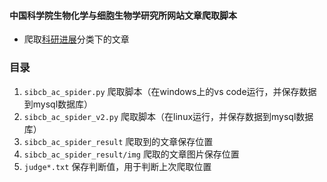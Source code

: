 #### 中国科学院生物化学与细胞生物学研究所网站文章爬取脚本
- 爬取[科研进展](http://www.sibcb.ac.cn/cpRecentRes.asp?type=%BF%C6%D1%D0%BD%F8%D5%B9)分类下的文章


### 目录
1. `sibcb_ac_spider.py` 爬取脚本（在windows上的vs code运行，并保存数据到mysql数据库）
2. `sibcb_ac_spider_v2.py` 爬取脚本（在linux运行，并保存数据到mysql数据库）
3. `sibcb_ac_spider_result` 爬取到的文章保存位置
4. `sibcb_ac_spider_result/img` 爬取的文章图片保存位置
5. `judge*.txt` 保存判断值，用于判断上次爬取位置
